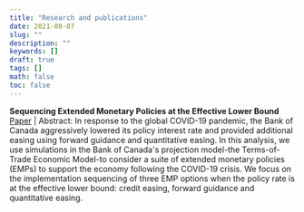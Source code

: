 ```yaml
---
title: "Research and publications"
date: 2021-08-07
slug: ""
description: ""
keywords: []
draft: true
tags: []
math: false
toc: false
---
```


**Sequencing Extended Monetary Policies at the Effective Lower Bound**
[Paper](https://www.bankofcanada.ca/wp-content/uploads/2021/07/sdp2021-10.pdf) |
Abstract: In response to the global COVID-19 pandemic, the Bank of Canada aggressively lowered its policy interest rate and provided additional easing using forward guidance and quantitative easing. In this analysis, we use simulations in the Bank of Canada's projection model-the Terms-of-Trade Economic Model-to consider a suite of extended monetary policies (EMPs) to support the economy following the COVID-19 crisis. We focus on the implementation sequencing of three EMP options when the policy rate is at the effective lower bound: credit easing, forward guidance and quantitative easing. 